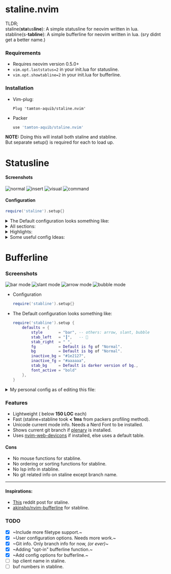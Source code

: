 # staline.nvim
TLDR;<br/> staline(**sta**tus**line**): A simple statusline for neovim written in lua.<br/>
stabline(s-**tabline**): A simple bufferline for neovim written in lua. (sry didnt get a better name.)

### Requirements
* Requires neovim version 0.5.0+
* `vim.opt.laststatus=2` in your init.lua for statusline.
* `vim.opt.showtabline=2` in your init.lua for bufferline.

### Installation
* Vim-plug:
    ```vim
    Plug 'tamton-aquib/staline.nvim'
    ```
* Packer
    ```lua
    use 'tamton-aquib/staline.nvim'
    ```
**NOTE:** Doing this will install both staline and stabline. <br />
But separate setup() is required for each to load up.

# Statusline

#### Screenshots
![normal](https://i.imgur.com/ZBwqI5I.png)
![insert](https://i.imgur.com/9ADMkb7.png)
![visual](https://i.imgur.com/q85p45c.png)
![command](https://i.imgur.com/F9cPtMx.png)


#### Configuration
```lua
require('staline').setup{}
```
<details>
<summary> The Default configuration looks something like: </summary>

```lua
require('staline').setup {
	sections = {
		left = { '- ', '-mode', 'left_sep_double', ' ', 'branch', 'lsp' },
		mid  = { 'filename' },
		right = { 'cool_symbol','right_sep_double', '-line_column' }
	}, -- check highlights section in readme to know what "-" means
	defaults = {
		left_separator  = "",
		right_separator = "",
		line_column     = "[%l/%L] :%c 並%p%% ", -- `:h stl` to see all flags.
		fg              = "#000000",  -- Foreground text color.
		bg              = "none",     -- Default background is transparent.
		cool_symbol     = " ",       -- Change this to override defult OS icon.
		full_path       = false
		font_active     = "none",     -- "bold", "italic", "bold,italic", etc
		true_colors     = false       -- true lsp colors.
	},
	mode_colors = {
		n = "#2bbb4f",
		i = "#986fec",
		c = "#e27d60",
		v = "#4799eb",   -- etc..
	},
	mode_icons = {
		n = " ",
		i = " ",
		c = " ",
		v = " ",   -- etc..
	}
}
```
</details>

<details>
<summary> All sections: </summary>

| section | use |
|---------|-----|
| mode         | shows the mode       |
| branch       | shows git branch |
| filename     | shows filename |
| cool_symbol  | an icon according to the OS type (cutomizable) |
| lsp          | lsp diagnostics (number of errors, warnings, etc) |
| lsp_name     | lsp client name |
| line_column  | shows line, column, percentage, etc |
| left_sep     | single left separator |
| right_sep    | single right separator |
| left_sep_double     | Double left separator with a shade of gray |
| right_sep_double    | Double right separator with a shade of gray |


</details>

<details>
<summary> Highlights: </summary>
<br />
<li> The `-` in front of sections inverts the color of that section. </li>

Example:
`sections = { mid = { 'filename' } }`
will look like: <br />
![highilight_example](https://i.imgur.com/rp0Vei4.png)

now, adding `-` at the beginning:
`sections = { mid = { '-filename' } }`
will look like:
![highlight_example2](https://i.imgur.com/mhXa9Ku.png)

<li> If you want a specific highlight for a single section, specify it as a table like { highlight, section } </li>

`sections = { mid = { { 'RandomHighlight', '-filename' } } }` <br />
and then later `vim.cmd('highlight RandomHighlight guifg=#000000 guibg=#ffffff')` <br />
or provide an already defined highlight `{LspDiagnosticsError, Visual}`

</details>

<details>
<summary> Some useful config Ideas: </summary>

> Create color value tables to match your current colorscheme.
```lua
local gruvbox = {
    n = "#a89985",
    i = "#84a598",
    c = "#8fbf7f",
    v = "#fc802d",    -- etc...
}

-- Assign this table as mode_colors
require('staline').setup{
	mode_colors = gruvbox
}
```
> Use non-unicode characters for showing modes.
```lua
local no_unicode_modes = {
    n = "N ",
    i = "I ",
    c = "C ",
    v = "V ",    -- etc...
}

-- Assign this table as mode_icons.
require('staline').setup{
	mode_icons = no_unicode_modes
}

-- You could change the seperators too if you want.
```
> My personal config as of editing this file:

![staline.nvim](https://i.imgur.com/7mrzpBK.png)

```lua
require'staline'.setup{
	sections = {
		left = {'- ', '-mode', 'left_sep_double', 'filename', '  ', 'branch'},
		mid  = {'lsp'},
		right= { 'cool_symbol', '  ', vim.bo.fileencoding, 'right_sep_double', '-line_column'}
	},
	defaults = {
		cool_symbol = "  ",
		left_separator = "",
		right_separator = "",
		bg = "#303030",
		full_path = false,
		branch_symbol = " "
	},
	mode_colors = {
		n = "#986fec",
		i = "#e86671",
		ic= "#e86671",
		c = "#e27d60"
	}
}
```
NOTE: as seen in this example, adding custom strings (like `vim.bo.fileencoding`) inside sections is possible.
> Nvimtree, dashboard, and packer looks like this by default:

![Dashboard](https://i.imgur.com/QFaG8RQ.png) <br/>
![NvimTree](https://i.imgur.com/UNVxzRA.png) <br/>
![Packer](https://i.imgur.com/IPwTlFj.png) <br/>

To turn off staline in NvimTree, set this line in init.lua (from [this issue](https://github.com/glepnir/galaxyline.nvim/issues/178))
```lua
vim.cmd [[au BufEnter,BufWinEnter,WinEnter,CmdwinEnter * if bufname('%') == "NvimTree" | set laststatus=0 | else | set laststatus=2 | endif]]
```

</details>

# Bufferline

### Screenshots
![bar mode](https://i.imgur.com/stkcUAu.png)
![slant mode](https://i.imgur.com/UVS9ii5.png)
![arrow mode](https://i.imgur.com/ERDzicw.png)
![bubble mode](https://i.imgur.com/UjbeyjR.png)


* Configuration
	```lua
	require('stabline').setup{}
	```
* The Default configuration looks something like:
    ```lua
    require('stabline').setup {
	    defaults = {
	        style       = "bar", -- others: arrow, slant, bubble
	        stab_left   = "┃",   -- 😬
	        stab_right  = " ",
	        fg          = Default is fg of "Normal".
	        bg          = Default is bg of "Normal".
	        inactive_bg = "#1e2127",
	        inactive_fg = "#aaaaaa",
	        stab_bg     = Default is darker version of bg.,
            font_active = "bold"
	    },
    }
    ```
<details>

<summary>My personal config as of editing this file:</summary>

![my stabline config](https://i.imgur.com/cmBdfzx.png)

```lua
require'stabline'.setup {
	style = "slant",
	bg = "#986fec",
	fg = "black",
	stab_right = ""
}
```

</details>

### Features
* Lightweight ( below **150 LOC** each)
* Fast (staline+stabline took **< 1ms** from packers profiling method).
* Unicode current mode info. Needs a Nerd Font to be installed.
* Shows current git branch if [plenary](https://github.com/nvim-lua/plenary.nvim) is installed.
* Uses [nvim-web-devicons](https://github.com/kyazdani42/nvim-web-devicons) if installed, else uses a default table.

#### Cons
* No mouse functions for stabline.
* No ordering or sorting functions for stabline.
* No lsp info in stabline.
* No git related info on staline except branch name.

---

#### Inspirations:
* [This](https://www.reddit.com/r/vim/comments/ld8h2j/i_made_a_status_line_from_scratch_no_plugins_used/) reddit post for staline.
* [akinsho/nvim-bufferline](https://github.com/akinsho/nvim-bufferline.lua) for stabline.

### TODO

- [x] ~Include more filetype support.~
- [x] ~User configuration options. Needs more work.~
- [x] ~Git info. Only branch info for now, *(or ever)*~
- [x] ~Adding "opt-in" bufferline function.~
- [x] ~Add config options for bufferline.~
- [ ] lsp client name in staline.
- [ ] buf numbers in stabline.
